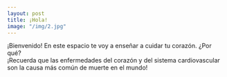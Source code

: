```yaml
---
layout: post
title: ¡Hola!
image: "/img/2.jpg"
---
```


¡Bienvenido! En este espacio te voy a enseñar a cuidar tu corazón. ¿Por qué?  
¡Recuerda que las enfermedades del corazón y del sistema cardiovascular son la causa más común de muerte en el mundo!
